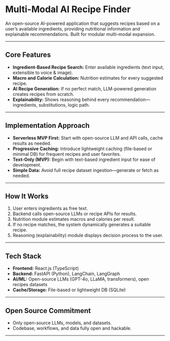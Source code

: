 # Multi-Modal AI Recipe Finder

An open-source AI-powered application that suggests recipes based on a user’s available ingredients, providing nutritional information and explainable recommendations. Built for modular multi-modal expansion.

---

##  Core Features

- **Ingredient-Based Recipe Search:** Enter available ingredients (text input, extensible to voice & image).
- **Macro and Calorie Calculation:** Nutrition estimates for every suggested recipe.
- **AI Recipe Generation:** If no perfect match, LLM-powered generation creates recipes from scratch.
- **Explainability:** Shows reasoning behind every recommendation—ingredients, substitutions, logic path.

---

##  Implementation Approach

- **Serverless MVP First:** Start with open-source LLM and API calls, cache results as needed.
- **Progressive Caching:** Introduce lightweight caching (file-based or minimal DB) for frequent recipes and user favorites.
- **Text-Only (MVP):** Begin with text-based ingredient input for ease of development.
- **Simple Data:** Avoid full recipe dataset ingestion—generate or fetch as needed.

---

##  How It Works

1. User enters ingredients as free text.
2. Backend calls open-source LLMs or recipe APIs for results.
3. Nutrition module estimates macros and calories per result.
4. If no recipe matches, the system dynamically generates a suitable recipe.
5. Reasoning (explainability) module displays decision process to the user.

---

##  Tech Stack

- **Frontend:** React.js (TypeScript)
- **Backend:** FastAPI (Python), LangChain, LangGraph
- **AI/ML:** Open-source LLMs (GPT-4o, LLaMA, transformers), open recipes datasets
- **Cache/Storage:** File-based or lightweight DB (SQLite)

---

##  Open Source Commitment

- Only open-source LLMs, models, and datasets.
- Codebase, workflows, and data fully open and hackable.

---



